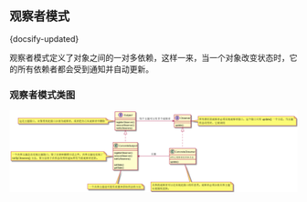 ## 观察者模式
{docsify-updated}

观察者模式定义了对象之间的一对多依赖，这样一来，当一个对象改变状态时，它的所有依赖者都会受到通知并自动更新。

### 观察者模式类图
<center><img src="pics/plantuml/observe-pattern.png" alt=""></center>

